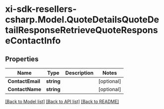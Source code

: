 # xi-sdk-resellers-csharp.Model.QuoteDetailsQuoteDetailResponseRetrieveQuoteResponseContactInfo

## Properties

Name | Type | Description | Notes
------------ | ------------- | ------------- | -------------
**ContactEmail** | **string** |  | [optional] 
**ContactName** | **string** |  | [optional] 

[[Back to Model list]](../README.md#documentation-for-models) [[Back to API list]](../README.md#documentation-for-api-endpoints) [[Back to README]](../README.md)

